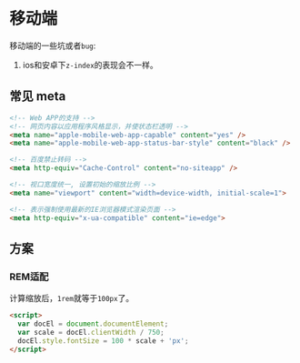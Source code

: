 # 移动端

移动端的一些坑或者`bug`:

1. ios和安卓下`z-index`的表现会不一样。

## 常见 meta

``` html
<!-- Web APP的支持 -->
<!-- 网页内容以应用程序风格显示，并使状态栏透明 -->
<meta name="apple-mobile-web-app-capable" content="yes" />
<meta name="apple-mobile-web-app-status-bar-style" content="black" />

<!-- 百度禁止转码 -->
<meta http-equiv="Cache-Control" content="no-siteapp" />

<!-- 视口宽度统一, 设置初始的缩放比例 -->
<meta name="viewport" content="width=device-width, initial-scale=1">

<!-- 表示强制使用最新的IE浏览器模式渲染页面 -->
<meta http-equiv="x-ua-compatible" content="ie=edge">
```

## 方案

### REM适配

计算缩放后，`1rem`就等于`100px`了。

``` html
<script>
  var docEl = document.documentElement;
  var scale = docEl.clientWidth / 750;
  docEl.style.fontSize = 100 * scale + 'px';
</script>
```
